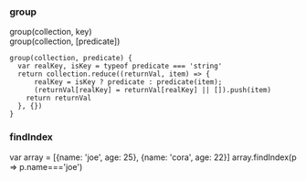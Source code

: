   
  ### group
  group(collection, key)   
  group(collection, [predicate])   
    
  ```
  group(collection, predicate) {
    var realKey, isKey = typeof predicate === 'string'
    return collection.reduce((returnVal, item) => {
        realKey = isKey ? predicate : predicate(item);
        (returnVal[realKey] = returnVal[realKey] || []).push(item)
      return returnVal
    }, {})
  }
  ```
  
  
  ### findIndex
  var array = [{name: 'joe', age: 25}, {name: 'cora', age: 22}]
  array.findIndex(p => p.name==='joe')
